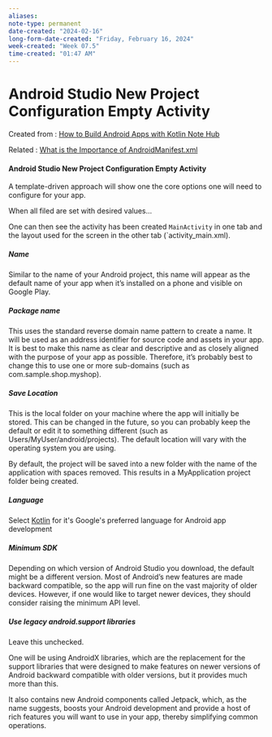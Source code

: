 ```yaml
---
aliases:
note-type: permanent
date-created: "2024-02-16"
long-form-date-created: "Friday, February 16, 2024"
week-created: "Week 07.5"
time-created: "01:47 AM"
---
```


# Android Studio New Project Configuration Empty Activity

Created from : [How to Build Android Apps with Kotlin Note Hub](../Book%20Notes%20and%20References%20Library%20📚/How%20to%20Build%20Android%20Apps%20with%20Kotlin/How%20to%20Build%20Android%20Apps%20with%20Kotlin%20Note%20Hub.md)

Related : [What is the Importance of AndroidManifest.xml](../2-literature-notes-📝/What%20is%20the%20Importance%20of%20AndroidManifest.xml.md)

#### Android Studio New Project Configuration Empty Activity

A template-driven approach will show one the core options one will need to configure for your app.

When all filed are set with desired values...

One can then see the activity has been created `MainActivity` in one tab and the layout used for the screen in the other tab (`activity_main.xml).

##### Name

Similar to the name of your Android project, this name will appear as the default name of your app when it’s installed on a phone and visible on Google Play.

##### Package name

This uses the standard reverse domain name pattern to create a name. It will be used as an address identifier for source code and assets in your app. It is best to make this name as clear and descriptive and as closely aligned with the purpose of your app as possible. Therefore, it’s probably best to change this to use one or more sub-domains (such as com.sample.shop.myshop).

##### Save Location

This is the local folder on your machine where the app will initially be stored. This can be changed in the future, so you can probably keep the default or edit it to something different (such as Users/MyUser/android/projects). The default location will vary with the operating system you are using.

By default, the project will be saved into a new folder with the name of the application with spaces removed. This results in a MyApplication project folder being created.

##### Language

Select [Kotlin](../../4-hub-notes-🚉/Kotlin%20Programming%20Language.md) for it's Google's preferred language for Android app development

##### Minimum SDK

Depending on which version of Android Studio you download, the default might be a different version. Most of Android’s new features are made backward compatible, so the app will run fine on the vast majority of older devices. However, if one would like to target newer devices, they should consider raising the minimum API level.

##### Use legacy android.support libraries

Leave this unchecked.

One will be using AndroidX libraries, which are the replacement for the support libraries that were designed to make features on newer versions of Android backward compatible with older versions, but it provides much more than this.

It also contains new Android components called Jetpack, which, as the name suggests, boosts your Android development and provide a host of rich features you will want to use in your app, thereby simplifying common operations.
